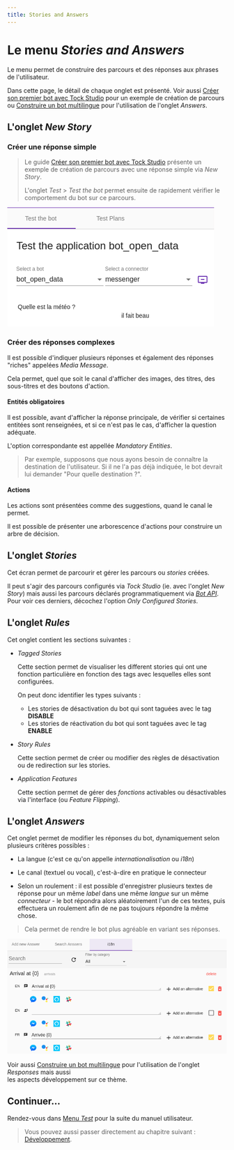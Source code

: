 ```yaml
---
title: Stories and Answers
---
```


# Le menu _Stories and Answers_

Le menu permet de construire des parcours et des réponses aux phrases de l'utilisateur.
 
Dans cette page, le détail de chaque onglet est présenté. Voir aussi 
[Créer son premier bot avec Tock Studio](../../user/guides.md/studio.md) pour un exemple de création 
de parcours ou [Construire un bot multilingue](../../dev/i18n.md) pour l'utilisation de l'onglet _Answers_.

## L'onglet _New Story_

### Créer une réponse simple

> Le guide [Créer son premier bot avec Tock Studio](../../user/guides.md/studio.md) présente 
 un exemple de création de parcours avec une réponse simple via _New Story_.
>
> L'onglet _Test_ > _Test the bot_ permet ensuite de rapidement vérifier le comportement du bot sur ce parcours.

![Test_de_la_réponse dédiée](../../../img/build-2.png "Test de la réponse dédiée")

### Créer des réponses complexes

Il est possible d'indiquer plusieurs réponses et également des réponses "riches" appelées _Media Message_.

Cela permet, quel que soit le canal d'afficher des images, des titres, des sous-titres et des boutons d'action.

#### Entités obligatoires

Il est possible, avant d'afficher la réponse principale, de vérifier si certaines entitées
sont renseignées, et si ce n'est pas le cas, d'afficher la question adéquate.

L'option correspondante est appellée _Mandatory Entities_.

> Par exemple, supposons que nous ayons besoin de connaître la destination de l'utilisateur.
Si il ne l'a pas déjà indiquée, le bot devrait lui demander "Pour quelle destination ?". 

#### Actions

Les actions sont présentées comme des suggestions, quand le canal le permet.

Il est possible de présenter une arborescence d'actions pour construire un arbre de décision.

## L'onglet _Stories_

Cet écran permet de parcourir et gérer les parcours ou _stories_ créées.

Il peut s'agir des parcours configurés via _Tock Studio_ (ie. avec l'onglet _New Story_) mais aussi les parcours 
déclarés programmatiquement via [_Bot API_](../dev/bot-api.md). Pour voir ces derniers, décochez l'option 
_Only Configured Stories_.

## L'onglet _Rules_

Cet onglet contient les sections suivantes :

* _Tagged Stories_
    
    Cette section permet de visualiser les different stories qui ont une fonction particulière en fonction des tags avec lesquelles elles sont configurées.
    
    On peut donc identifier les types suivants :
    
    * Les stories de désactivation du bot qui sont taguées avec le tag **DISABLE**
    * Les stories de réactivation du bot qui sont taguées avec le tag **ENABLE**
    
* _Story Rules_
    
    Cette section permet de créer ou modifier des règles de désactivation ou de redirection sur les stories.

* _Application Features_
    
    Cette section permet de gérer des _fonctions_ activables ou désactivables via l'interface (ou _Feature Flipping_).

## L'onglet _Answers_

Cet onglet permet de modifier les réponses du bot, dynamiquement selon plusieurs critères possibles :

* La langue (c'est ce qu'on appelle _internationalisation_ ou _i18n_)

* Le canal (textuel ou vocal), c'est-à-dire en pratique le connecteur

* Selon un roulement : il est possible d'enregistrer plusieurs textes de réponse pour un même _label_ dans 
une même _langue_ sur un même _connecteur_ - le bot répondra alors aléatoirement l'un de ces textes, puis effectuera un 
roulement afin de ne pas toujours répondre la même chose.

> Cela permet de rendre le bot plus agréable en variant ses réponses.

![Internationalisation](../../../img/i18n.png "Internationalisation")

Voir aussi [Construire un bot multilingue](../../dev/i18n.md) pour l'utilisation de l'onglet _Responses_ mais aussi  
les aspects développement sur ce thème. 

## Continuer...

Rendez-vous dans [Menu _Test_](../../user/studio/test.md) pour la suite du manuel utilisateur. 

> Vous pouvez aussi passer directement au chapitre suivant : [Développement](../../../dev/modes.md). 

